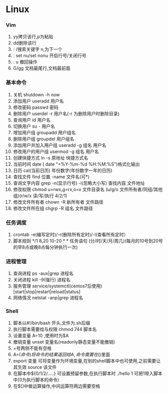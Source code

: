 # Linux

### Vim
1. yy拷贝该行,p为粘贴
2. dd删除该行
3. : /搜索关键字 n,为下一个
4. : set nu/set nonu   开启行号/关闭行号
5. : u 撤回操作
6. G/gg 文档最尾行,文档最前面

### 基本命令
1. 关机 shutdown -h now
2. 添加用户 useradd 用户名
3. 修改密码 passwd 密码
4. 删除用户 userdel -r 用户名(-r 为删除用户时删除目录)
5. 查询用户 id 用户名
6. 切换用户 su - 用户名
7. 增加用户组 groupadd 用户组名
8. 删除用户组 groupdel 用户组名
9. 添加用户并加入用户组 useradd -g 组名 用户名
10. 修改用户的用户组 usermod -g 组名 用户名
11. 创建快捷方式 ln -s 原地址 快捷方式名
12. 当前时间 date ( date "+%Y-%m-%d %H:%M:%S")格式化输出
13. 日历 cal(当前日历) 年份数字(年份数字一年的日历)
14. 查找文件 find 位置 -name 文件名(可*)
15. 查询文字内容 grep -n(显示行号) -i(忽略大小写) 查找内容 文件地址
16. 修改权限 chmod u=rwx,g=rx,o=x 文件目录名 (u/g/o 文件所有者/同组/其他组)(r/w/x 读/写/执行 4/2/1)
17. 修改文件所有者  chown -R 新所有者 文件路径     
18. 修改文件所在组 chgrp -R 组名 文件路径


### 任务调度
1. crontab -e(编写定时)/-r(删除所有定时)/-l(查看所有定时）
2. 脚本规则 */1 8,20 10-20 * * 任务语句 (分/时/天/月/周几)(每月的10号到20号的早8点或晚8点每分钟执行一次)

### 进程管理
1. 查询进程 ps -aux|grep 进程名
2. 关闭进程 kill -9(强行) 进程名
3. 服务管理 service/systemctl(centos7后使用) [start|stop|restart|reload|status]
4. 网络情况 netstat -anp|grep 进程名

### Shell
1. 脚本以#!/bin/bash 开头,文件为.sh后缀
2. 执行脚本需要给与权限 chmod 744 脚本名
3. 设置变量 A=10 ,使用时为$A
4. 撤销变量 unset 变量名(readonly静态变量不能撤销)
5. =号两侧不能有空格
6. A=$(命令) 将命令的结果返回给A,命令需要在$()里面
7. export 变量    可将变量作为环境变量,在别的shell脚本中也可使用,之前需要让其生效 source 该文件
8. 在脚本中${0/1/2/.....} 可设置预留参数,在执行脚本时 ./hello 1 可把1带入脚本中(0为执行脚本的命令)
9. 在$[]中做运算操作,中间运算符两边需要空格
